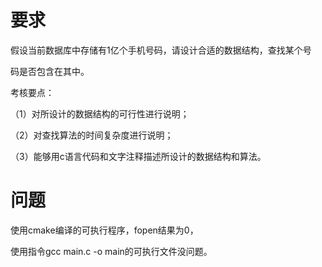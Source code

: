 # 要求

假设当前数据库中存储有1亿个手机号码，请设计合适的数据结构，查找某个号

码是否包含在其中。

考核要点：

（1）对所设计的数据结构的可行性进行说明；

（2）对查找算法的时间复杂度进行说明；

（3）能够用c语言代码和文字注释描述所设计的数据结构和算法。

# 问题

使用cmake编译的可执行程序，fopen结果为0，

使用指令gcc main.c -o main的可执行文件没问题。
